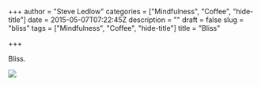 +++
author = "Steve Ledlow"
categories = ["Mindfulness", "Coffee", "hide-title"]
date = 2015-05-07T07:22:45Z
description = ""
draft = false
slug = "bliss"
tags = ["Mindfulness", "Coffee", "hide-title"]
title = "Bliss"

+++


Bliss.

![](https://res.cloudinary.com/ldlw/image/upload/w_700/v1605556325/grz6vaasol3wozhqoi2c.jpg)

